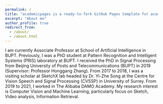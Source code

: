 ```yaml
---
permalink: /
title: "academicpages is a ready-to-fork GitHub Pages template for academic personal websites"
excerpt: "About me"
author_profile: true
redirect_from: 
  - /about/
  - /about.html
---
```


I am currently Associate Professor at School of Artificial Intelligence in BUPT. Previously, I was a PhD student at Pattern Recognition and Intelligent Systems (PRIS) laboratory at BUPT. I received the PhD in Signal Processing from Beijing University of Posts and Telecommunications (BUPT) in 2019 (Supervisor: Professor Honggang Zhang). From 2017 to 2018, I was a visiting scholar at SketchX lab headed by Dr. Yi-Zhe Song at the Centre for Vision Speech and Signal Processing (CVSSP) in University of Surrey. From 2019 to 2021, I worked in The Alibaba DAMO Academy.
My research interest is Computer Vision and Machine Learning, particularly focus on Sketch, Video analysis, Information Retrieval.





